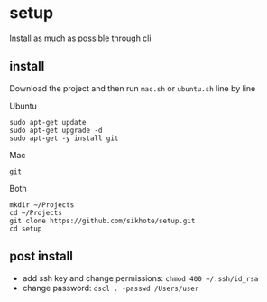 # setup
Install as much as possible through cli

## install
Download the project and then run `mac.sh` or `ubuntu.sh` line by line

Ubuntu
```
sudo apt-get update
sudo apt-get upgrade -d
sudo apt-get -y install git
```

Mac
```
git
```

Both
```
mkdir ~/Projects
cd ~/Projects
git clone https://github.com/sikhote/setup.git
cd setup
```

## post install
- add ssh key and change permissions: `chmod 400 ~/.ssh/id_rsa`
- change password: `dscl . -passwd /Users/user`
